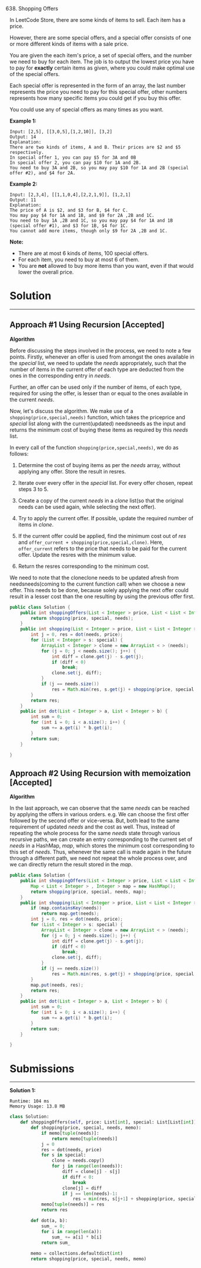 638. Shopping Offers

In LeetCode Store, there are some kinds of items to sell. Each item has a price.

However, there are some special offers, and a special offer consists of one or more different kinds of items with a sale price.

You are given the each item's price, a set of special offers, and the number we need to buy for each item. The job is to output the lowest price you have to pay for **exactly** certain items as given, where you could make optimal use of the special offers.

Each special offer is represented in the form of an array, the last number represents the price you need to pay for this special offer, other numbers represents how many specific items you could get if you buy this offer.

You could use any of special offers as many times as you want.

**Example 1:**
```
Input: [2,5], [[3,0,5],[1,2,10]], [3,2]
Output: 14
Explanation: 
There are two kinds of items, A and B. Their prices are $2 and $5 respectively. 
In special offer 1, you can pay $5 for 3A and 0B
In special offer 2, you can pay $10 for 1A and 2B. 
You need to buy 3A and 2B, so you may pay $10 for 1A and 2B (special offer #2), and $4 for 2A.
```

**Example 2:**
```
Input: [2,3,4], [[1,1,0,4],[2,2,1,9]], [1,2,1]
Output: 11
Explanation: 
The price of A is $2, and $3 for B, $4 for C.
You may pay $4 for 1A and 1B, and $9 for 2A ,2B and 1C. 
You need to buy 1A ,2B and 1C, so you may pay $4 for 1A and 1B (special offer #1), and $3 for 1B, $4 for 1C. 
You cannot add more items, though only $9 for 2A ,2B and 1C.
```

**Note:**

* There are at most 6 kinds of items, 100 special offers.
* For each item, you need to buy at most 6 of them.
* You are **not** allowed to buy more items than you want, even if that would lower the overall price.

# Solution
---
## Approach #1 Using Recursion [Accepted]
**Algorithm**

Before discussing the steps involved in the process, we need to note a few points. Firstly, whenever an offer is used from amongst the ones available in the $special$ list, we need to update the $needs$ appropriately, such that the number of items in the current offer of each type are deducted from the ones in the corresponding entry in $needs$.

Further, an offer can be used only if the number of items, of each type, required for using the offer, is lesser than or equal to the ones available in the current $needs$.

Now, let's discuss the algorithm. We make use of a `shopping(price,special,needs)` function, which takes the priceprice and $special$ list along with the current(updated) needsneeds as the input and returns the minimum cost of buying these items as required by this $needs$ list.

In every call of the function `shopping(price,special,needs)`, we do as follows:

1. Determine the cost of buying items as per the $needs$ array, without applying any offer. Store the result in resres.

2. Iterate over every offer in the $special$ list. For every offer chosen, repeat steps 3 to 5.

3. Create a copy of the current $needs$ in a $clone$ list(so that the original needs can be used again, while selecting the next offer).

4. Try to apply the current offer. If possible, update the required number of items in $clone$.

5. If the current offer could be applied, find the minimum cost out of $res$ and `offer_current + shopping(price,special,clone)`. Here, `offer_current` refers to the price that needs to be paid for the current offer. Update the resres with the minimum value.

6. Return the resres corresponding to the minimum cost.

We need to note that the cloneclone needs to be updated afresh from needsneeds(coming to the current function call) when we choose a new offer. This needs to be done, because solely applying the next offer could result in a lesser cost than the one resulting by using the previous offer first.

```java
public class Solution {
    public int shoppingOffers(List < Integer > price, List < List < Integer >> special, List < Integer > needs) {
        return shopping(price, special, needs);
    }
    public int shopping(List < Integer > price, List < List < Integer >> special, List < Integer > needs) {
        int j = 0, res = dot(needs, price);
        for (List < Integer > s: special) {
            ArrayList < Integer > clone = new ArrayList < > (needs);
            for (j = 0; j < needs.size(); j++) {
                int diff = clone.get(j) - s.get(j);
                if (diff < 0)
                    break;
                clone.set(j, diff);
            }
            if (j == needs.size())
                res = Math.min(res, s.get(j) + shopping(price, special, clone));
        }
        return res;
    }
    public int dot(List < Integer > a, List < Integer > b) {
        int sum = 0;
        for (int i = 0; i < a.size(); i++) {
            sum += a.get(i) * b.get(i);
        }
        return sum;
    }

}
```

## Approach #2 Using Recursion with memoization [Accepted]
**Algorithm**

In the last approach, we can observe that the same $needs$ can be reached by applying the offers in various orders. e.g. We can choose the first offer followed by the second offer or vice-versa. But, both lead to the same requirement of updated $needs$ and the cost as well. Thus, instead of repeating the whole process for the same $needs$ state through various recursive paths, we can create an entry corresponding to the current set of $needs$ in a HashMap, $map$, which stores the minimum cost corresponding to this set of $needs$. Thus, whenever the same call is made again in the future through a different path, we need not repeat the whole process over, and we can directly return the result stored in the $map$.

```java
public class Solution {
    public int shoppingOffers(List < Integer > price, List < List < Integer >> special, List < Integer > needs) {
        Map < List < Integer > , Integer > map = new HashMap();
        return shopping(price, special, needs, map);
    }
    public int shopping(List < Integer > price, List < List < Integer >> special, List < Integer > needs, Map < List < Integer > , Integer > map) {
        if (map.containsKey(needs))
            return map.get(needs);
        int j = 0, res = dot(needs, price);
        for (List < Integer > s: special) {
            ArrayList < Integer > clone = new ArrayList < > (needs);
            for (j = 0; j < needs.size(); j++) {
                int diff = clone.get(j) - s.get(j);
                if (diff < 0)
                    break;
                clone.set(j, diff);
            }
            if (j == needs.size())
                res = Math.min(res, s.get(j) + shopping(price, special, clone, map));
        }
        map.put(needs, res);
        return res;
    }
    public int dot(List < Integer > a, List < Integer > b) {
        int sum = 0;
        for (int i = 0; i < a.size(); i++) {
            sum += a.get(i) * b.get(i);
        }
        return sum;
    }

}
```

# Submissions
---
**Solution 1:**
```
Runtime: 104 ms
Memory Usage: 13.8 MB
```
```python
class Solution:
    def shoppingOffers(self, price: List[int], special: List[List[int]], needs: List[int]) -> int:
        def shopping(price, special, needs, memo):
            if memo[tuple(needs)]:
                return memo[tuple(needs)]
            j = 0
            res = dot(needs, price)
            for s in special:
                clone = needs.copy()
                for j in range(len(needs)):
                    diff = clone[j] - s[j]
                    if diff < 0:
                        break
                    clone[j] = diff
                    if j == len(needs)-1:
                        res = min(res, s[j+1] + shopping(price, special, clone, memo))
            memo[tuple(needs)] = res
            return res

        def dot(a, b):
            sum_ = 0;
            for i in range(len(a)):
                sum_ += a[i] * b[i]
            return sum_
        
        memo = collections.defaultdict(int)
        return shopping(price, special, needs, memo)
```